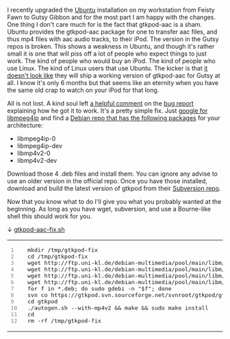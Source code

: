 I recently upgraded the <a href="http://www.ubuntu.com/">Ubuntu</a> installation on my workstation from Feisty Fawn to Gutsy Gibbon and for the most part I am happy with the changes.  One thing I don't care much for is the fact that gtkpod-aac is a sham.  Ubuntu provides the gtkpod-aac package for one to transfer aac files, and thus mp4 files with aac audio tracks, to their iPod.  The version in the Gutsy repos is broken.  This shows a weakness in Ubuntu, and though it's rather small it is one that will piss off a lot of people who expect things to just work.  The kind of people who would buy an iPod.  The kind of people who use Linux.  The kind of Linux users that use Ubuntu.  The kicker is that <a href="https://bugs.launchpad.net/ubuntu/+source/gtkpod-aac/+bug/135178/comments/6">it doesn't look like</a> they will ship a working version of gtkpod-aac for Gutsy at all.  I know it's only 6 months but that seems like an eternity when you have the same old crap to watch on your iPod for that long.

All is not lost.  A kind soul left <a href="https://bugs.launchpad.net/ubuntu/+source/gtkpod-aac/+bug/135178/comments/7">a helpful comment</a> on the <a href="https://bugs.launchpad.net/ubuntu/+source/gtkpod-aac/+bug/135178">bug report</a> explaining how he got it to work.  It's a pretty simple fix.  Just <a href="http://www.google.ca/search?q=libmpeg4ip">google for libmpeg4ip</a> and find a <a href="http://ftp.uni-kl.de/debian-multimedia/pool/main/libm/libmpeg4ip/">Debian repo that has the following packages</a> for your architecture:

 * libmpeg4ip-0
 * libmpeg4ip-dev
 * libmp4v2-0
 * libmp4v2-dev

Download those 4 .deb files and install them.  You can ignore any advise to use an older version in the official repo.  Once you have those installed, download and build the latest version of gtkpod from their <a href="http://sourceforge.net/svn/?group_id=67873">Subversion repo</a>.

Now that you know what to do I'll give you what you probably wanted at the beginning.  As long as you have wget, subversion, and use a Bourne-like shell this should work for you.

&darr; <a href="/f/gtkpod-aac-fix.sh">gtkpod-aac-fix.sh</a>

<table class="code"><tr>
  <td class="line_numbers" title="click to toggle" onclick="with (this.firstChild.style) { display = (display == '') ? 'none' : '' }"><pre style="color: #888">1  <tt>
</tt>2  <tt>
</tt>3  <tt>
</tt>4  <tt>
</tt>5  <tt>
</tt>6  <tt>
</tt>7  <tt>
</tt>8  <tt>
</tt>9  <tt>
</tt>10 <tt>
</tt>11 <tt>
</tt>12 <tt>
</tt></pre></td>
  <td class="code"><pre ondblclick="with (this.style) { overflow = (overflow == 'auto' || overflow == '') ? 'visible' : 'auto' }">mkdir /tmp/gtkpod-fix<tt>
</tt>cd /tmp/gtkpod-fix<tt>
</tt>wget http://ftp.uni-kl.de/debian-multimedia/pool/main/libm/libmpeg4ip/libmp4v2-0_1.5.0.1-0.3_amd64.deb<tt>
</tt>wget http://ftp.uni-kl.de/debian-multimedia/pool/main/libm/libmpeg4ip/libmp4v2-dev_1.5.0.1-0.3_amd64.deb<tt>
</tt>wget http://ftp.uni-kl.de/debian-multimedia/pool/main/libm/libmpeg4ip/libmpeg4ip-0_1.5.0.1-0.3_amd64.deb<tt>
</tt>wget http://ftp.uni-kl.de/debian-multimedia/pool/main/libm/libmpeg4ip/libmpeg4ip-dev_1.5.0.1-0.3_amd64.deb<tt>
</tt>for f in *.deb; do sudo gdebi -n "$f"; done<tt>
</tt>svn co https://gtkpod.svn.sourceforge.net/svnroot/gtkpod/gtkpod/trunk gtkpod<tt>
</tt>cd gtkpod<tt>
</tt>./autogen.sh --with-mp4v2 &amp;&amp; make &amp;&amp; sudo make install<tt>
</tt>cd<tt>
</tt>rm -rf /tmp/gtkpod-fix</pre></td>
</tr></table>
